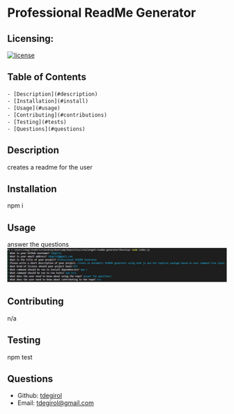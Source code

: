 # Professional ReadMe Generator

  ## Licensing:
  [![license](https://img.shields.io/badge/license-MIT-blue)](https://shields.io)

  ## Table of Contents
    - [Description](#description)
    - [Installation](#install)
    - [Usage](#usage)
    - [Contributing](#contributions)
    - [Testing](#tests)
    - [Questions](#questions)

  ## Description <a name="description"></a>
  creates a readme for the user

  ## Installation <a name="install"></a>
  npm i

  ## Usage <a name="usage"></a>
  answer the questions
  ![Media-Queries-Image](./utils/usage-image.jpg)

  ## Contributing <a name="contributions"></a>
  n/a

  ## Testing <a name="tests"></a>
  npm test

  ## Questions <a name="questions"></a>
  - Github: [tdegirol](https://github.com/tdegirol)
  - Email: tdegirol@gmail.com

